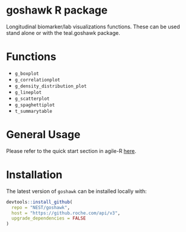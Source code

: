 # goshawk R package


Longitudinal biomarker/lab visualizations functions. These can be used stand alone or with the teal.goshawk package.

# Functions
- `g_boxplot`
- `g_correlationplot`
- `g_density_distribution_plot`
- `g_lineplot`
- `g_scatterplot`
- `g_spaghettiplot`
- `t_summarytable`

# General Usage
Please refer to the quick start section in agile-R [here](https://go.roche.com/agile-R).

# Installation
The latest version of `goshawk` can be installed locally with:
```r
devtools::install_github(
  repo = "NEST/goshawk",
  host = "https://github.roche.com/api/v3",
  upgrade_dependencies = FALSE
)
```

